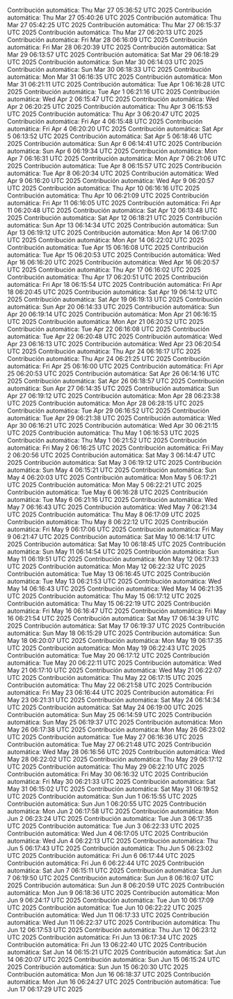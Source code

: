 Contribución automática: Thu Mar 27 05:36:52 UTC 2025
Contribución automática: Thu Mar 27 05:40:26 UTC 2025
Contribución automática: Thu Mar 27 05:42:25 UTC 2025
Contribución automática: Thu Mar 27 06:15:37 UTC 2025
Contribución automática: Thu Mar 27 06:20:13 UTC 2025
Contribución automática: Fri Mar 28 06:16:09 UTC 2025
Contribución automática: Fri Mar 28 06:20:39 UTC 2025
Contribución automática: Sat Mar 29 06:13:57 UTC 2025
Contribución automática: Sat Mar 29 06:18:29 UTC 2025
Contribución automática: Sun Mar 30 06:14:03 UTC 2025
Contribución automática: Sun Mar 30 06:18:33 UTC 2025
Contribución automática: Mon Mar 31 06:16:35 UTC 2025
Contribución automática: Mon Mar 31 06:21:11 UTC 2025
Contribución automática: Tue Apr  1 06:16:28 UTC 2025
Contribución automática: Tue Apr  1 06:21:16 UTC 2025
Contribución automática: Wed Apr  2 06:15:47 UTC 2025
Contribución automática: Wed Apr  2 06:20:25 UTC 2025
Contribución automática: Thu Apr  3 06:15:53 UTC 2025
Contribución automática: Thu Apr  3 06:20:47 UTC 2025
Contribución automática: Fri Apr  4 06:15:48 UTC 2025
Contribución automática: Fri Apr  4 06:20:20 UTC 2025
Contribución automática: Sat Apr  5 06:13:52 UTC 2025
Contribución automática: Sat Apr  5 06:18:46 UTC 2025
Contribución automática: Sun Apr  6 06:14:41 UTC 2025
Contribución automática: Sun Apr  6 06:19:34 UTC 2025
Contribución automática: Mon Apr  7 06:16:31 UTC 2025
Contribución automática: Mon Apr  7 06:21:06 UTC 2025
Contribución automática: Tue Apr  8 06:15:57 UTC 2025
Contribución automática: Tue Apr  8 06:20:34 UTC 2025
Contribución automática: Wed Apr  9 06:16:20 UTC 2025
Contribución automática: Wed Apr  9 06:20:57 UTC 2025
Contribución automática: Thu Apr 10 06:16:16 UTC 2025
Contribución automática: Thu Apr 10 06:21:09 UTC 2025
Contribución automática: Fri Apr 11 06:16:05 UTC 2025
Contribución automática: Fri Apr 11 06:20:48 UTC 2025
Contribución automática: Sat Apr 12 06:13:48 UTC 2025
Contribución automática: Sat Apr 12 06:18:21 UTC 2025
Contribución automática: Sun Apr 13 06:14:34 UTC 2025
Contribución automática: Sun Apr 13 06:19:12 UTC 2025
Contribución automática: Mon Apr 14 06:17:00 UTC 2025
Contribución automática: Mon Apr 14 06:22:02 UTC 2025
Contribución automática: Tue Apr 15 06:16:08 UTC 2025
Contribución automática: Tue Apr 15 06:20:53 UTC 2025
Contribución automática: Wed Apr 16 06:16:20 UTC 2025
Contribución automática: Wed Apr 16 06:20:57 UTC 2025
Contribución automática: Thu Apr 17 06:16:02 UTC 2025
Contribución automática: Thu Apr 17 06:20:51 UTC 2025
Contribución automática: Fri Apr 18 06:15:54 UTC 2025
Contribución automática: Fri Apr 18 06:20:45 UTC 2025
Contribución automática: Sat Apr 19 06:14:12 UTC 2025
Contribución automática: Sat Apr 19 06:19:13 UTC 2025
Contribución automática: Sun Apr 20 06:14:33 UTC 2025
Contribución automática: Sun Apr 20 06:19:14 UTC 2025
Contribución automática: Mon Apr 21 06:16:15 UTC 2025
Contribución automática: Mon Apr 21 06:20:52 UTC 2025
Contribución automática: Tue Apr 22 06:16:08 UTC 2025
Contribución automática: Tue Apr 22 06:20:48 UTC 2025
Contribución automática: Wed Apr 23 06:16:13 UTC 2025
Contribución automática: Wed Apr 23 06:20:54 UTC 2025
Contribución automática: Thu Apr 24 06:16:17 UTC 2025
Contribución automática: Thu Apr 24 06:21:25 UTC 2025
Contribución automática: Fri Apr 25 06:16:00 UTC 2025
Contribución automática: Fri Apr 25 06:20:53 UTC 2025
Contribución automática: Sat Apr 26 06:14:16 UTC 2025
Contribución automática: Sat Apr 26 06:18:57 UTC 2025
Contribución automática: Sun Apr 27 06:14:35 UTC 2025
Contribución automática: Sun Apr 27 06:19:12 UTC 2025
Contribución automática: Mon Apr 28 06:23:38 UTC 2025
Contribución automática: Mon Apr 28 06:28:15 UTC 2025
Contribución automática: Tue Apr 29 06:16:52 UTC 2025
Contribución automática: Tue Apr 29 06:21:38 UTC 2025
Contribución automática: Wed Apr 30 06:16:21 UTC 2025
Contribución automática: Wed Apr 30 06:21:15 UTC 2025
Contribución automática: Thu May  1 06:16:53 UTC 2025
Contribución automática: Thu May  1 06:21:52 UTC 2025
Contribución automática: Fri May  2 06:16:25 UTC 2025
Contribución automática: Fri May  2 06:20:56 UTC 2025
Contribución automática: Sat May  3 06:14:47 UTC 2025
Contribución automática: Sat May  3 06:19:12 UTC 2025
Contribución automática: Sun May  4 06:15:21 UTC 2025
Contribución automática: Sun May  4 06:20:03 UTC 2025
Contribución automática: Mon May  5 06:17:21 UTC 2025
Contribución automática: Mon May  5 06:22:21 UTC 2025
Contribución automática: Tue May  6 06:16:28 UTC 2025
Contribución automática: Tue May  6 06:21:16 UTC 2025
Contribución automática: Wed May  7 06:16:43 UTC 2025
Contribución automática: Wed May  7 06:21:34 UTC 2025
Contribución automática: Thu May  8 06:17:09 UTC 2025
Contribución automática: Thu May  8 06:22:12 UTC 2025
Contribución automática: Fri May  9 06:17:06 UTC 2025
Contribución automática: Fri May  9 06:21:47 UTC 2025
Contribución automática: Sat May 10 06:14:17 UTC 2025
Contribución automática: Sat May 10 06:18:45 UTC 2025
Contribución automática: Sun May 11 06:14:54 UTC 2025
Contribución automática: Sun May 11 06:19:51 UTC 2025
Contribución automática: Mon May 12 06:17:33 UTC 2025
Contribución automática: Mon May 12 06:22:32 UTC 2025
Contribución automática: Tue May 13 06:16:45 UTC 2025
Contribución automática: Tue May 13 06:21:53 UTC 2025
Contribución automática: Wed May 14 06:16:43 UTC 2025
Contribución automática: Wed May 14 06:21:35 UTC 2025
Contribución automática: Thu May 15 06:17:12 UTC 2025
Contribución automática: Thu May 15 06:22:19 UTC 2025
Contribución automática: Fri May 16 06:16:47 UTC 2025
Contribución automática: Fri May 16 06:21:54 UTC 2025
Contribución automática: Sat May 17 06:14:39 UTC 2025
Contribución automática: Sat May 17 06:19:37 UTC 2025
Contribución automática: Sun May 18 06:15:29 UTC 2025
Contribución automática: Sun May 18 06:20:07 UTC 2025
Contribución automática: Mon May 19 06:17:35 UTC 2025
Contribución automática: Mon May 19 06:22:43 UTC 2025
Contribución automática: Tue May 20 06:17:12 UTC 2025
Contribución automática: Tue May 20 06:22:11 UTC 2025
Contribución automática: Wed May 21 06:17:10 UTC 2025
Contribución automática: Wed May 21 06:22:07 UTC 2025
Contribución automática: Thu May 22 06:17:15 UTC 2025
Contribución automática: Thu May 22 06:21:58 UTC 2025
Contribución automática: Fri May 23 06:16:44 UTC 2025
Contribución automática: Fri May 23 06:21:31 UTC 2025
Contribución automática: Sat May 24 06:14:34 UTC 2025
Contribución automática: Sat May 24 06:19:00 UTC 2025
Contribución automática: Sun May 25 06:14:59 UTC 2025
Contribución automática: Sun May 25 06:19:37 UTC 2025
Contribución automática: Mon May 26 06:17:38 UTC 2025
Contribución automática: Mon May 26 06:23:02 UTC 2025
Contribución automática: Tue May 27 06:16:36 UTC 2025
Contribución automática: Tue May 27 06:21:48 UTC 2025
Contribución automática: Wed May 28 06:16:56 UTC 2025
Contribución automática: Wed May 28 06:22:02 UTC 2025
Contribución automática: Thu May 29 06:17:12 UTC 2025
Contribución automática: Thu May 29 06:22:10 UTC 2025
Contribución automática: Fri May 30 06:16:32 UTC 2025
Contribución automática: Fri May 30 06:21:33 UTC 2025
Contribución automática: Sat May 31 06:15:02 UTC 2025
Contribución automática: Sat May 31 06:19:52 UTC 2025
Contribución automática: Sun Jun  1 06:15:55 UTC 2025
Contribución automática: Sun Jun  1 06:20:55 UTC 2025
Contribución automática: Mon Jun  2 06:17:58 UTC 2025
Contribución automática: Mon Jun  2 06:23:24 UTC 2025
Contribución automática: Tue Jun  3 06:17:35 UTC 2025
Contribución automática: Tue Jun  3 06:22:33 UTC 2025
Contribución automática: Wed Jun  4 06:17:05 UTC 2025
Contribución automática: Wed Jun  4 06:22:13 UTC 2025
Contribución automática: Thu Jun  5 06:17:43 UTC 2025
Contribución automática: Thu Jun  5 06:23:02 UTC 2025
Contribución automática: Fri Jun  6 06:17:44 UTC 2025
Contribución automática: Fri Jun  6 06:22:44 UTC 2025
Contribución automática: Sat Jun  7 06:15:11 UTC 2025
Contribución automática: Sat Jun  7 06:19:50 UTC 2025
Contribución automática: Sun Jun  8 06:16:07 UTC 2025
Contribución automática: Sun Jun  8 06:20:59 UTC 2025
Contribución automática: Mon Jun  9 06:18:36 UTC 2025
Contribución automática: Mon Jun  9 06:24:17 UTC 2025
Contribución automática: Tue Jun 10 06:17:09 UTC 2025
Contribución automática: Tue Jun 10 06:22:22 UTC 2025
Contribución automática: Wed Jun 11 06:17:33 UTC 2025
Contribución automática: Wed Jun 11 06:22:37 UTC 2025
Contribución automática: Thu Jun 12 06:17:53 UTC 2025
Contribución automática: Thu Jun 12 06:23:12 UTC 2025
Contribución automática: Fri Jun 13 06:17:34 UTC 2025
Contribución automática: Fri Jun 13 06:22:40 UTC 2025
Contribución automática: Sat Jun 14 06:15:21 UTC 2025
Contribución automática: Sat Jun 14 06:20:07 UTC 2025
Contribución automática: Sun Jun 15 06:15:24 UTC 2025
Contribución automática: Sun Jun 15 06:20:30 UTC 2025
Contribución automática: Mon Jun 16 06:18:37 UTC 2025
Contribución automática: Mon Jun 16 06:24:27 UTC 2025
Contribución automática: Tue Jun 17 06:17:29 UTC 2025
